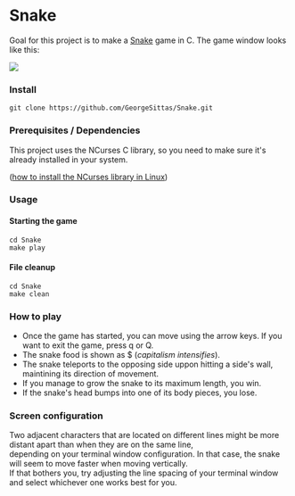 # Snake

Goal for this project is to make a [Snake](https://en.wikipedia.org/wiki/Snake_(video_game_genre)) game in C. The game window looks like this:

![](https://imgur.com/njB0HCL.png)

### Install
```
git clone https://github.com/GeorgeSittas/Snake.git
```

### Prerequisites / Dependencies
This project uses the NCurses C library, so you need to make sure it's already installed in your system.

([how to install the NCurses library in Linux](https://www.ostechnix.com/how-to-install-ncurses-library-in-linux/))

### Usage
#### Starting the game
```
cd Snake
make play
```
#### File cleanup
```
cd Snake
make clean
```

### How to play
- Once the game has started, you can move using the arrow keys. If you want to exit the game, press q or Q.
- The snake food is shown as $ (_capitalism intensifies_).
- The snake teleports to the opposing side uppon hitting a side's wall, maintining its direction of movement.
- If you manage to grow the snake to its maximum length, you win.
- If the snake's head bumps into one of its body pieces, you lose.

### Screen configuration
Two adjacent characters that are located on different lines might be more distant apart than
when they are on the same line,<br/>depending on your terminal window configuration. In that case,
the snake will seem to move faster when moving vertically.<br/>If that bothers you, try adjusting the
line spacing of your terminal window and select whichever one works best for you.
